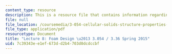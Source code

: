 ```yaml
---
content_type: resource
description: This is a resource file that contains information regarding lecture 8.
file: null
file_location: /coursemedia/3-054-cellular-solids-structure-properties-and-applications-spring-2015/7c39343ee1ef673dd2b4703d0dcdccbf_MIT3_054S15_L8_foam.pdf
file_type: application/pdf
resourcetype: Document
title: "Lecture 8: Foam Design \u2013 3.054 / 3.36 Spring 2015"
uid: 7c39343e-e1ef-673d-d2b4-703d0dcdccbf
---
```

